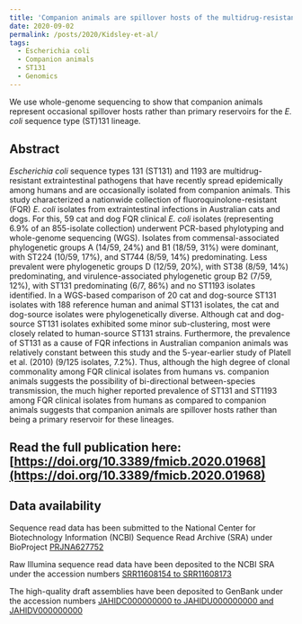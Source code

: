 ```yaml
---
title: 'Companion animals are spillover hosts of the multidrug-resistant human extraintestinal _Escherichia coli_ pandemic clones ST131 and ST1193'
date: 2020-09-02
permalink: /posts/2020/Kidsley-et-al/
tags:
  - Escherichia coli
  - Companion animals
  - ST131
  - Genomics
---
```


We use whole-genome sequencing to show that companion animals represent occasional spillover hosts rather than primary reservoirs for the _E. coli_ sequence type (ST)131 lineage.

Abstract
------
_Escherichia coli_ sequence types 131 (ST131) and 1193 are multidrug-resistant extraintestinal pathogens that have recently spread epidemically among humans and are occasionally isolated from companion animals. This study characterized a nationwide collection of fluoroquinolone-resistant (FQR) _E. coli_ isolates from extraintestinal infections in Australian cats and dogs. For this, 59 cat and dog FQR clinical _E. coli_ isolates (representing 6.9% of an 855-isolate collection) underwent PCR-based phylotyping and whole-genome sequencing (WGS). Isolates from commensal-associated phylogenetic groups A (14/59, 24%) and B1 (18/59, 31%) were dominant, with ST224 (10/59, 17%), and ST744 (8/59, 14%) predominating. Less prevalent were phylogenetic groups D (12/59, 20%), with ST38 (8/59, 14%) predominating, and virulence-associated phylogenetic group B2 (7/59, 12%), with ST131 predominating (6/7, 86%) and no ST1193 isolates identified. In a WGS-based comparison of 20 cat and dog-source ST131 isolates with 188 reference human and animal ST131 isolates, the cat and dog-source isolates were phylogenetically diverse. Although cat and dog-source ST131 isolates exhibited some minor sub-clustering, most were closely related to human-source ST131 strains. Furthermore, the prevalence of ST131 as a cause of FQR infections in Australian companion animals was relatively constant between this study and the 5-year-earlier study of Platell et al. (2010) (9/125 isolates, 7.2%). Thus, although the high degree of clonal commonality among FQR clinical isolates from humans vs. companion animals suggests the possibility of bi-directional between-species transmission, the much higher reported prevalence of ST131 and ST1193 among FQR clinical isolates from humans as compared to companion animals suggests that companion animals are spillover hosts rather than being a primary reservoir for these lineages.

Read the full publication here: [https://doi.org/10.3389/fmicb.2020.01968](https://doi.org/10.3389/fmicb.2020.01968)
------

Data availability
------
Sequence read data has been submitted to the National Center for Biotechnology Information (NCBI) Sequence Read Archive (SRA) under BioProject [PRJNA627752](https://www.ncbi.nlm.nih.gov/bioproject/PRJNA627752)

Raw Illumina sequence read data have been deposited to the NCBI SRA under the accession numbers [SRR11608154 to SRR11608173](https://www.ncbi.nlm.nih.gov/sra?linkname=bioproject_sra_all&from_uid=627752)

The high-quality draft assemblies have been deposited to GenBank under the accession numbers [JAHIDC000000000 to JAHIDU000000000 and JAHIDV000000000](https://www.ncbi.nlm.nih.gov/bioproject/PRJNA627752)

